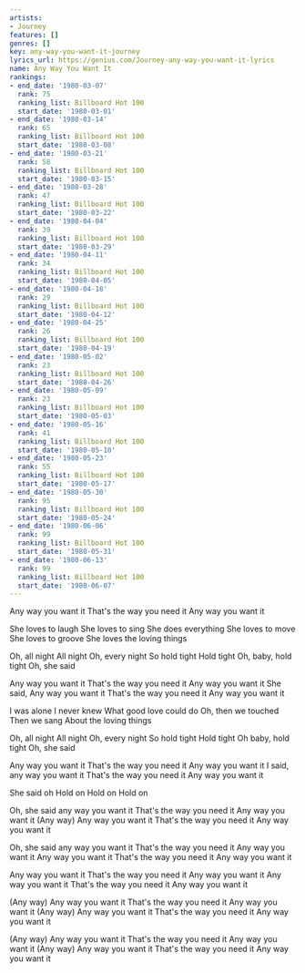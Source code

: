 ```yaml
---
artists:
- Journey
features: []
genres: []
key: any-way-you-want-it-journey
lyrics_url: https://genius.com/Journey-any-way-you-want-it-lyrics
name: Any Way You Want It
rankings:
- end_date: '1980-03-07'
  rank: 75
  ranking_list: Billboard Hot 100
  start_date: '1980-03-01'
- end_date: '1980-03-14'
  rank: 65
  ranking_list: Billboard Hot 100
  start_date: '1980-03-08'
- end_date: '1980-03-21'
  rank: 58
  ranking_list: Billboard Hot 100
  start_date: '1980-03-15'
- end_date: '1980-03-28'
  rank: 47
  ranking_list: Billboard Hot 100
  start_date: '1980-03-22'
- end_date: '1980-04-04'
  rank: 39
  ranking_list: Billboard Hot 100
  start_date: '1980-03-29'
- end_date: '1980-04-11'
  rank: 34
  ranking_list: Billboard Hot 100
  start_date: '1980-04-05'
- end_date: '1980-04-18'
  rank: 29
  ranking_list: Billboard Hot 100
  start_date: '1980-04-12'
- end_date: '1980-04-25'
  rank: 26
  ranking_list: Billboard Hot 100
  start_date: '1980-04-19'
- end_date: '1980-05-02'
  rank: 23
  ranking_list: Billboard Hot 100
  start_date: '1980-04-26'
- end_date: '1980-05-09'
  rank: 23
  ranking_list: Billboard Hot 100
  start_date: '1980-05-03'
- end_date: '1980-05-16'
  rank: 41
  ranking_list: Billboard Hot 100
  start_date: '1980-05-10'
- end_date: '1980-05-23'
  rank: 55
  ranking_list: Billboard Hot 100
  start_date: '1980-05-17'
- end_date: '1980-05-30'
  rank: 95
  ranking_list: Billboard Hot 100
  start_date: '1980-05-24'
- end_date: '1980-06-06'
  rank: 99
  ranking_list: Billboard Hot 100
  start_date: '1980-05-31'
- end_date: '1980-06-13'
  rank: 99
  ranking_list: Billboard Hot 100
  start_date: '1980-06-07'
---
```

Any way you want it
That's the way you need it
Any way you want it


She loves to laugh
She loves to sing
She does everything
She loves to move
She loves to groove
She loves the loving things


Oh, all night
All night
Oh, every night
So hold tight
Hold tight
Oh, baby, hold tight
Oh, she said


Any way you want it
That's the way you need it
Any way you want it
She said, Any way you want it
That's the way you need it
Any way you want it


I was alone
I never knew
What good love could do
Oh, then we touched
Then we sang
About the loving things


Oh, all night
All night
Oh, every night
So hold tight
Hold tight
Oh baby, hold tight
Oh, she said


Any way you want it
That's the way you need it
Any way you want it
I said, any way you want it
That's the way you need it
Any way you want it




She said oh
Hold on
Hold on
Hold on


Oh, she said any way you want it
That's the way you need it
Any way you want it
(Any way) Any way you want it
That's the way you need it
Any way you want it


Oh, she said any way you want it
That's the way you need it
Any way you want it
Any way you want it
That's the way you need it
Any way you want it


Any way you want it
That's the way you need it
Any way you want it
Any way you want it
That's the way you need it
Any way you want it


(Any way) Any way you want it
That's the way you need it
Any way you want it
(Any way) Any way you want it
That's the way you need it
Any way you want it


(Any way) Any way you want it
That's the way you need it
Any way you want it
(Any way) Any way you want it
That's the way you need it
Any way you want it
